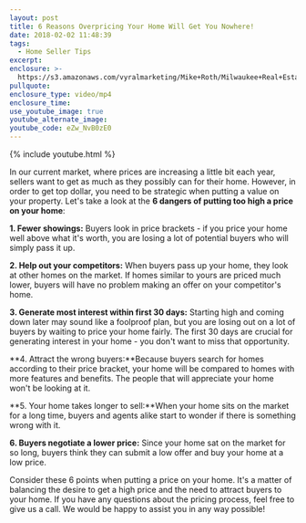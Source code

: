 ```yaml
---
layout: post
title: 6 Reasons Overpricing Your Home Will Get You Nowhere!
date: 2018-02-02 11:48:39
tags:
  - Home Seller Tips
excerpt:
enclosure: >-
  https://s3.amazonaws.com/vyralmarketing/Mike+Roth/Milwaukee+Real+Estate-+Why+your+home+isn%2527t+selling.mp4
pullquote:
enclosure_type: video/mp4
enclosure_time:
use_youtube_image: true
youtube_alternate_image:
youtube_code: eZw_NvB0zE0
---
```



{% include youtube.html %}

In our current market, where prices are increasing a little bit each year, sellers want to get as much as they possibly can for their home. However, in order to get top dollar, you need to be strategic when putting a value on your property. Let's take a look at the **6 dangers of putting too high a price on your home**:

**1. Fewer showings:** Buyers look in price brackets - if you price your home well above what it's worth, you are losing a lot of potential buyers who will simply pass it up. &nbsp;

**2. Help out your competitors:** When buyers pass up your home, they look at other homes on the market. If homes similar to yours are priced much lower, buyers will have no problem making an offer on your competitor's home.&nbsp;

**3. Generate most interest within first 30 days:** Starting high and coming down later may sound like a foolproof plan, but you are losing out on a lot of buyers by waiting to price your home fairly. The first 30 days are crucial for generating interest in your home - you don't want to miss that opportunity.&nbsp;

**4. Attract the wrong buyers:**Because buyers search for homes according to their price bracket, your home will be compared to homes with more features and benefits. The people that will appreciate your home won't be looking at it.&nbsp;

**5. Your home takes longer to sell:**When your home sits on the market for a long time, buyers and agents alike start to wonder if there is something wrong with it. &nbsp;

**6. Buyers negotiate a lower price:** Since your home sat on the market for so long, buyers think they can submit a low offer and buy your home at a low price.

Consider these 6 points when putting a price on your home. It's a matter of balancing the desire to get a high price and the need to attract buyers to your home. If you have any questions about the pricing process, feel free to give us a call. We would be happy to assist you in any way possible!<br>&nbsp;
